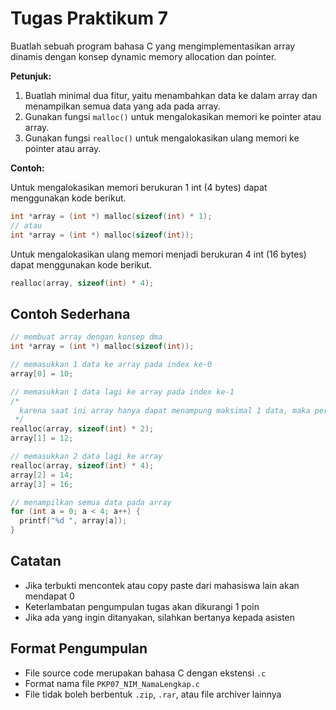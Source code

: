 # Tugas Praktikum 7

Buatlah sebuah program bahasa C yang mengimplementasikan array dinamis dengan konsep dynamic memory allocation dan pointer.

**Petunjuk:**

1. Buatlah minimal dua fitur, yaitu menambahkan data ke dalam array dan menampilkan semua data yang ada pada array.
2. Gunakan fungsi `malloc()` untuk mengalokasikan memori ke pointer atau array.
3. Gunakan fungsi `realloc()` untuk mengalokasikan ulang memori ke pointer atau array.

**Contoh:**

Untuk mengalokasikan memori berukuran 1 int (4 bytes) dapat menggunakan kode berikut.

```c
int *array = (int *) malloc(sizeof(int) * 1);
// atau
int *array = (int *) malloc(sizeof(int));
```

Untuk mengalokasikan ulang memori menjadi berukuran 4 int (16 bytes) dapat menggunakan kode berikut.

```c
realloc(array, sizeof(int) * 4);
```

## Contoh Sederhana

```c
// membuat array dengan konsep dma
int *array = (int *) malloc(sizeof(int));

// memasukkan 1 data ke array pada index ke-0
array[0] = 10;

// memasukkan 1 data lagi ke array pada index ke-1
/*
  karena saat ini array hanya dapat menampung maksimal 1 data, maka perlu dilakukan realokasi terlebih dahulu.
 */
realloc(array, sizeof(int) * 2);
array[1] = 12;

// memasukkan 2 data lagi ke array
realloc(array, sizeof(int) * 4);
array[2] = 14;
array[3] = 16;

// menampilkan semua data pada array
for (int a = 0; a < 4; a++) {
  printf("%d ", array[a]);
}
```

## Catatan

- Jika terbukti mencontek atau copy paste dari mahasiswa lain akan mendapat 0
- Keterlambatan pengumpulan tugas akan dikurangi 1 poin
- Jika ada yang ingin ditanyakan, silahkan bertanya kepada asisten

## Format Pengumpulan

- File source code merupakan bahasa C dengan ekstensi `.c`
- Format nama file `PKP07_NIM_NamaLengkap.c`
- File tidak boleh berbentuk `.zip`, `.rar`, atau file archiver lainnya
